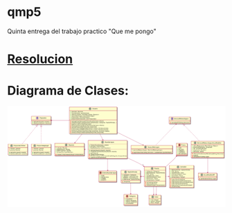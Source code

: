 # qmp5
Quinta entrega del trabajo practico "Que me pongo"

# [Resolucion](https://github.com/matiasyogui/qmp5/blob/main/resolucion.txt)

# Diagrama de Clases: 
![](https://github.com/matiasyogui/qmp5/blob/main/DDC_QMP5.png)
